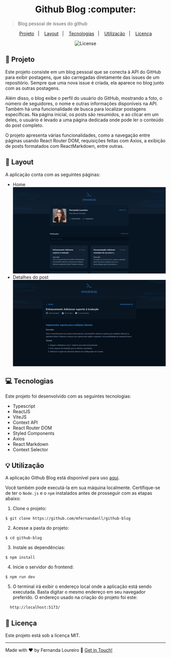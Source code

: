 <h1 align="center" style="text-align: center;">
  Github Blog :computer:
</h1>

> Blog pessoal de issues do github

<p align="center">
  <a href="#project">Projeto</a>&nbsp;&nbsp;&nbsp;|&nbsp;&nbsp;&nbsp;
  <a href="#layout">Layout</a>&nbsp;&nbsp;&nbsp;|&nbsp;&nbsp;&nbsp;
  <a href="#technologies">Tecnologias</a>&nbsp;&nbsp;&nbsp;|&nbsp;&nbsp;&nbsp;
  <a href="#usage">Utilização</a>&nbsp;&nbsp;&nbsp;|&nbsp;&nbsp;&nbsp;
  <a href="#license">Licença</a>
</p>

<p align="center">
  <img alt="License" src="https://img.shields.io/static/v1?label=license&message=MIT&color=49AA26&labelColor=000000">
</p>

<h2 id="project">📁 Projeto</h2>

Este projeto consiste em um blog pessoal que se conecta à API do GitHub para exibir postagens, que são carregadas diretamente das issues de um repositório. Sempre que uma nova issue é criada, ela aparece no blog junto com as outras postagens.

Além disso, o blog exibe o perfil do usuário do GitHub, mostrando a foto, o número de seguidores, o nome e outras informações disponíveis na API. Também há uma funcionalidade de busca para localizar postagens específicas. Na página inicial, os posts são resumidos, e ao clicar em um deles, o usuário é levado a uma página dedicada onde pode ler o conteúdo do post completo.

O projeto apresenta várias funcionalidades, como a navegação entre páginas usando React Router DOM, requisições feitas com Axios, a exibição de posts formatados com ReactMarkdown, entre outras.


<h2 id="layout">🎨 Layout</h2>

A aplicação conta com as seguintes páginas:

- Home
!["Página home"](./src/assets/homepage.png)
- Detalhes do post
!["Página de detalhes do post"](./src/assets/detailspage.png)


<h2 id="technologies">💻 Tecnologias</h2>

Este projeto foi desenvolvido com as seguintes tecnologias:

- Typescript
- ReactJS
- ViteJS
- Context API
- React Router DOM
- Styled Components
- Axios
- React Markdown
- Context Selector

<h2 id="usage">💡 Utilização</h2>

A aplicação Github Blog está disponível para uso [aqui](https://github-issues-blog.netlify.app/).

Você também pode executá-la em sua máquina localmente. Certifique-se de ter o ``Node.js`` e o ``npm`` instalados antes de prosseguir com as etapas abaixo:

1. Clone o projeto:

```
$ git clone https://github.com/mfernandanll/github-blog
```

2. Acesse a pasta do projeto:

```
$ cd github-blog
```

3. Instale as dependências:

```
$ npm install
```

4. Inicie o servidor do frontend:

```
$ npm run dev
```

5. O terminal irá exibir o endereço local onde a aplicação está sendo executada. Basta digitar o mesmo endereço em seu navegador preferido. O endereço usado na criação do projeto foi este:
 
```
  http://localhost:5173/
```


<h2 id="license">📝 Licença</h2>

Este projeto está sob a licença MIT.

---

Made with ❤ by Fernanda Loureiro 👋 [Get in Touch!](https://www.linkedin.com/in/maria-fernanda-loureiro/)
